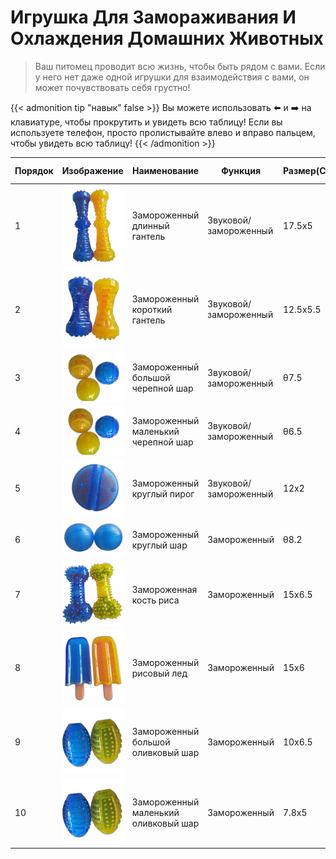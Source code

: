 # Игрушка Для Замораживания И Охлаждения Домашних Животных

>Ваш питомец проводит всю жизнь, чтобы быть рядом с вами. Если у него нет даже одной игрушки для взаимодействия с вами, он может почувствовать себя грустно!

{{< admonition tip "навык" false >}}
Вы можете использовать ⬅️ и ➡️ на клавиатуре, чтобы прокрутить и увидеть всю таблицу! Если вы используете телефон, просто пролистывайте влево и вправо пальцем, чтобы увидеть всю таблицу!
{{< /admonition >}}

| Порядок | Изображение | Наименование | Функция     | Размер(CM) | Общий вес | Вес TPR | Способ упаковки | Минимальный заказ на цвет |
| ------- | ----------- | ------------ | ----------- | ----------- | --------- | ------- | --------------- | ------------------------- |
| 1       |![Переносная-кость](/images/pet/2-1.webp)             | Замороженный длинный гантель | Звуковой/замороженный | 17.5x5 | 130       | 100     | Пакет OPP       | 2880                      |
| 2       |![Переносная-кость](/images/pet/2-2.webp)             | Замороженный короткий гантель | Звуковой/замороженный | 12.5x5.5 | 128   | 99      | Пакет OPP       | 2880                      |
| 3       |![Переносная-кость](/images/pet/2-3.webp)            | Замороженный большой черепной шар | Звуковой/замороженный | θ7.5 | 130    | 78      | Пакет OPP       | 2880                      |
| 4       |![Переносная-кость](/images/pet/2-4.webp)             | Замороженный маленький черепной шар | Звуковой/замороженный | θ6.5 | 80      | 47      | Пакет OPP       | 2880                      |
| 5       |![Переносная-кость](/images/pet/2-5.webp)             | Замороженный круглый пирог | Звуковой/замороженный | 12x2    | 146      | 105     | Пакет OPP       | 2880                      |
| 6       |![Переносная-кость](/images/pet/2-6.webp)             | Замороженный круглый шар | Замороженный | θ8.2         | 125       | 74      | Пакет OPP       | 2880                      |
| 7       |![Переносная-кость](/images/pet/2-7.webp)             | Замороженная кость риса | Замороженный | 15x6.5     | 130         | 94      | Пакет OPP       | 2880                      |
| 8       |![Переносная-кость](/images/pet/2-8.webp)             | Замороженный рисовый лед | Замороженный | 15x6        | 125         | 74      | Пакет OPP       | 2880                      |
| 9       |![Переносная-кость](/images/pet/2-9.webp)             | Замороженный большой оливковый шар | Замороженный | 10x6.5 | 160         | 90      | Пакет OPP       | 2880                      |
| 10      |![Переносная-кость](/images/pet/2-10.webp)             | Замороженный маленький оливковый шар | Замороженный | 7.8x5 | 65           | 46      | Пакет OPP       | 2880                      |

